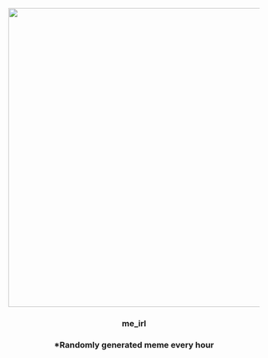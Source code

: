 <p align="center">
        <img src="https://i.redd.it/gu6tpoaljoh91.jpg" width="600" height="600">
        </p>
        <h3 align="center">me_irl</h3>
        <h3 align="center">*Randomly generated meme every hour</h3>
    